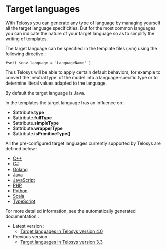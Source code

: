 # Target languages

With Telosys you can generate any type of language by managing yourself all the target language specificities. But for the most common languages you can indicate the nature of your target language so as to simplify the writing of templates.

The target language can be specified in the template files (.vm) using the following directive :

```
#set( $env.language = 'LanguageName' )
```

Thus Telosys will be able to apply certain default behaviors, for example to convert the 'neutral type' of the model into a language-specific type or to determine literal values adapted to the language.

By default the target language is Java.

In the templates the target language has an influence on :

* $attribute.**type**&#x20;
* $attribute.**fullType**&#x20;
* $attribute.**simpleType**&#x20;
* $attribute.**wrapperType**
* $attribute.**isPrimitiveType()**



All the pre-configured target languages currently supported by Telosys are defined below :

* [C++](cplusplus.md)
* [C#](csharp.md)
* [Golang](golang.md)
* [Java](java.md)
* [JavaScript](javascript.md)
* [PHP](php.md)
* [Python](python.md)
* [Scala](scala.md)
* [TypeScript](typescript.md)

For more detailed information, see the automatically generated documentation :&#x20;

* Latest version :&#x20;
  * [Target languages in Telosys version 4.0](https://www.telosys.org/doc/v400/languages/index.html)
* Previous version :&#x20;
  * [Target languages in Telosys version 3.3](https://www.telosys.org/doc/v330/languages/index.html)
